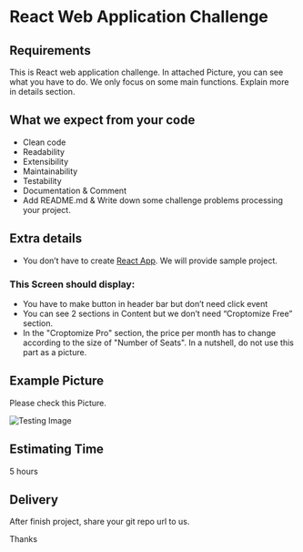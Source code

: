 # React Web Application Challenge
## Requirements 
This is React web application challenge. In attached Picture, you can see what you have to do. We only focus on some main functions. Explain more in details section. 
## What we expect from your code
* Clean code
* Readability
* Extensibility
* Maintainability
* Testability
* Documentation & Comment
* Add README.md & Write down some challenge problems processing your project.
## Extra details
* You don’t have to create [React App](https://reactjs.org/docs/create-a-new-react-app.html). We will provide sample project. 
    
### This Screen should display: 
* You have to make button in header bar but don’t need click event
* You can see 2 sections in Content but we don’t need “Croptomize Free” section.
* In the "Croptomize Pro" section, the price per month has to change according to the size of "Number of Seats". In a nutshell, do not use this part as a picture.
## Example Picture

Please check this Picture. 


![Testing Image](https://github.com/WilliamEven/React_Extension_Challenge/blob/master/2020-02-21_12-24-10.png)

## Estimating Time
5 hours

## Delivery
After finish project, share your git repo url to us.


Thanks
